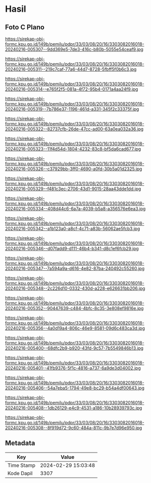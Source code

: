 # Hasil

## Foto C Plano

https://sirekap-obj-formc.kpu.go.id/149b/pemilu/pdpr/33/03/08/20/16/3303082016018-20240216-005307--9dd369e5-7de3-416c-b80b-5055e54ceaf9.jpg

https://sirekap-obj-formc.kpu.go.id/149b/pemilu/pdpr/33/03/08/20/16/3303082016018-20240216-005311--219c7caf-77a6-44d7-8728-5fbff5f0b6c3.jpg

https://sirekap-obj-formc.kpu.go.id/149b/pemilu/pdpr/33/03/08/20/16/3303082016018-20240216-005314--e765f2f5-081a-4f72-95b4-0171a4aa24f9.jpg

https://sirekap-obj-formc.kpu.go.id/149b/pemilu/pdpr/33/03/08/20/16/3303082016018-20240216-005319--7b786e37-1196-461d-a331-345f2c33375f.jpg

https://sirekap-obj-formc.kpu.go.id/149b/pemilu/pdpr/33/03/08/20/16/3303082016018-20240216-005322--82737cfb-26de-47cc-ad00-63a0ea032a36.jpg

https://sirekap-obj-formc.kpu.go.id/149b/pemilu/pdpr/33/03/08/20/16/3303082016018-20240216-005323--11f4d54d-1804-4232-83c8-bf5da6cad677.jpg

https://sirekap-obj-formc.kpu.go.id/149b/pemilu/pdpr/33/03/08/20/16/3303082016018-20240216-005326--c37929bb-3ff0-4690-a0fd-30b5a01d2325.jpg

https://sirekap-obj-formc.kpu.go.id/149b/pemilu/pdpr/33/03/08/20/16/3303082016018-20240216-005329--f481c3ec-2706-43d1-9015-28aa43dde1dd.jpg

https://sirekap-obj-formc.kpu.go.id/149b/pemilu/pdpr/33/03/08/20/16/3303082016018-20240216-005334--408d44c6-6a7a-4039-b5a8-a356576e6ea3.jpg

https://sirekap-obj-formc.kpu.go.id/149b/pemilu/pdpr/33/03/08/20/16/3303082016018-20240216-005342--a1b123a0-a8cf-4c71-a83b-56062ae5fcb3.jpg

https://sirekap-obj-formc.kpu.go.id/149b/pemilu/pdpr/33/03/08/20/16/3303082016018-20240216-005346--d07fadd9-d111-46b4-b341-d8c1ef6fcb29.jpg

https://sirekap-obj-formc.kpu.go.id/149b/pemilu/pdpr/33/03/08/20/16/3303082016018-20240216-005347--7a594a9a-d616-4e82-87ba-240492c55260.jpg

https://sirekap-obj-formc.kpu.go.id/149b/pemilu/pdpr/33/03/08/20/16/3303082016018-20240216-005348--2c226d10-0332-430d-a228-e626631bb206.jpg

https://sirekap-obj-formc.kpu.go.id/149b/pemilu/pdpr/33/03/08/20/16/3303082016018-20240216-005352--90447639-c484-4bfc-8c35-3e808ef9816e.jpg

https://sirekap-obj-formc.kpu.go.id/149b/pemilu/pdpr/33/03/08/20/16/3303082016018-20240216-005356--4a0d19a4-806c-46e9-8581-09d6c483ca3d.jpg

https://sirekap-obj-formc.kpu.go.id/149b/pemilu/pdpr/33/03/08/20/16/3303082016018-20240216-005400--68dfc2b9-b920-43fd-9c57-7b5549846b13.jpg

https://sirekap-obj-formc.kpu.go.id/149b/pemilu/pdpr/33/03/08/20/16/3303082016018-20240216-005401--41fb9376-5f1c-4816-a737-6a9de3d04002.jpg

https://sirekap-obj-formc.kpu.go.id/149b/pemilu/pdpr/33/03/08/20/16/3303082016018-20240216-005406--54a7eba5-1794-49e8-bc29-b54a4df00643.jpg

https://sirekap-obj-formc.kpu.go.id/149b/pemilu/pdpr/33/03/08/20/16/3303082016018-20240216-005408--1db26129-e4c9-4531-a186-10b28939793c.jpg

https://sirekap-obj-formc.kpu.go.id/149b/pemilu/pdpr/33/03/08/20/16/3303082016018-20240216-005308--8f919d72-9c60-484a-811c-9b7e7d96e950.jpg


## Metadata

| Key        | Value               |
| ---------- | ------------------- |
| Time Stamp | 2024-02-29 15:03:48 |
| Kode Dapil | 3307                |



